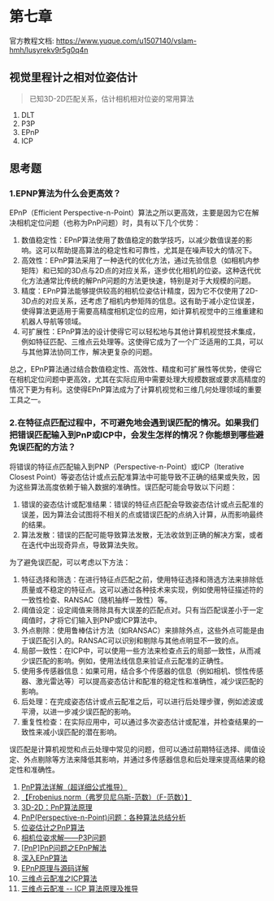 # 第七章

官方教程文档: https://www.yuque.com/u1507140/vslam-hmh/lusyrekv9r5g0q4n

## 视觉里程计之相对位姿估计

> 已知3D-2D匹配关系，估计相机相对位姿的常用算法


1. DLT
2. P3P
3. EPnP
4. ICP

## 思考题

### 1.EPNP算法为什么会更高效？

EPnP（Efficient Perspective-n-Point）算法之所以更高效，主要是因为它在解决相机定位问题（也称为PnP问题）时，具有以下几个优势：

1. 数值稳定性：EPnP算法使用了数值稳定的数学技巧，以减少数值误差的影响。这可以帮助提高算法的稳定性和可靠性，尤其是在噪声较大的情况下。
2. 高效性：EPnP算法采用了一种迭代的优化方法，通过先验信息（如相机内参矩阵）和已知的3D点与2D点的对应关系，逐步优化相机的位姿。这种迭代优化方法通常比传统的解PnP问题的方法更快速，特别是对于大规模的问题。
3. 精度：EPnP算法能够提供较高的相机位姿估计精度，因为它不仅使用了2D-3D点的对应关系，还考虑了相机内参矩阵的信息。这有助于减小定位误差，使得算法更适用于需要高精度相机定位的应用，如计算机视觉中的三维重建和机器人导航等领域。
4. 可扩展性：EPnP算法的设计使得它可以轻松地与其他计算机视觉技术集成，例如特征匹配、三维点云处理等。这使得它成为了一个广泛适用的工具，可以与其他算法协同工作，解决更复杂的问题。

总之，EPnP算法通过结合数值稳定性、高效性、精度和可扩展性等优势，使得它在相机定位问题中更高效，尤其在实际应用中需要处理大规模数据或要求高精度的情况下更为有利。这使得EPnP算法成为了计算机视觉和三维几何处理领域的重要工具之一。



### 2.在特征点匹配过程中，不可避免地会遇到误匹配的情况。如果我们把错误匹配输入到PnP或ICP中，会发生怎样的情况？你能想到哪些避免误匹配的方法？

将错误的特征点匹配输入到PNP（Perspective-n-Point）或ICP（Iterative Closest Point）等姿态估计或点云配准算法中可能导致不正确的结果或失败，因为这些算法高度依赖于输入数据的准确性。误匹配可能会导致以下问题：

1. 错误的姿态估计或配准结果：错误的特征点匹配会导致姿态估计或点云配准的误差，因为算法会试图将不相关的点或错误匹配的点纳入计算，从而影响最终的结果。
2. 算法发散：错误的匹配可能导致算法发散，无法收敛到正确的解决方案，或者在迭代中出现奇异点，导致算法失败。

为了避免误匹配，可以考虑以下方法：

1. 特征选择和筛选：在进行特征点匹配之前，使用特征选择和筛选方法来排除低质量或不稳定的特征点。这可以通过各种技术来实现，例如使用特征描述符的一致性检查、RANSAC（随机抽样一致性）等。
2. 阈值设定：设定阈值来筛除具有大误差的匹配点对。只有当匹配误差小于一定阈值时，才将它们输入到PNP或ICP算法中。
3. 外点剔除：使用鲁棒估计方法（如RANSAC）来排除外点，这些外点可能是由于误匹配引入的。RANSAC可以识别和剔除与其他点明显不一致的点。
4. 局部一致性：在ICP中，可以使用一些方法来检查点云的局部一致性，从而减少误匹配的影响。例如，使用法线信息来验证点云配准的正确性。
5. 使用多传感器信息：如果可用，结合多个传感器的信息（例如相机、惯性传感器、激光雷达等）可以提高姿态估计和配准的稳定性和准确性，减少误匹配的影响。
6. 后处理：在完成姿态估计或点云配准之后，可以进行后处理步骤，例如滤波或平滑，以进一步减少误匹配的影响。
7. 重复性检查：在实际应用中，可以通过多次姿态估计或配准，并检查结果的一致性来减小误匹配的潜在影响。

误匹配是计算机视觉和点云处理中常见的问题，但可以通过前期特征选择、阈值设定、外点剔除等方法来降低其影响，并通过多传感器信息和后处理来提高结果的稳定性和准确性。


1. [PnP算法详解（超详细公式推导）](https://www.jianshu.com/p/a35fa8ac0803)
2. [【Frobenius norm（弗罗贝尼乌斯-范数）（F-范数）】](https://blog.csdn.net/weixin_45251808/article/details/102968002)
3. [3D-2D：PnP算法原理](https://blog.csdn.net/u014709760/article/details/88029841)
4. [PnP(Perspective-n-Point)问题：各种算法总结分析](https://zhuanlan.zhihu.com/p/399140251)
5. [位姿估计之PnP算法](https://blog.csdn.net/feng_float/article/details/122693009)
6. [相机位姿求解——P3P问题](https://www.cnblogs.com/mafuqiang/p/8302663.html)
7. [[PnP]PnP问题之EPnP解法](https://zhuanlan.zhihu.com/p/59070440)
8. [深入EPnP算法](https://blog.csdn.net/jessecw79/article/details/82945918)
9. [EPnP原理与源码详解](https://zhuanlan.zhihu.com/p/361791835)
10. [三维点云配准之ICP算法](https://wangwenlonggg.github.io/2021/05/26/%25E4%25B8%2589%25E7%25BB%25B4%25E7%2582%25B9%25E4%25BA%2591%25E9%2585%258D%25E5%2587%2586%25E4%25B9%258BICP%25E7%25AE%2597%25E6%25B3%2595/)
11. [三维点云配准 -- ICP 算法原理及推导](https://zhuanlan.zhihu.com/p/104735380)








